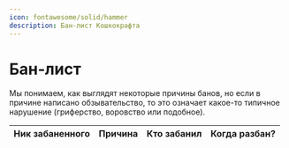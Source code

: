 ```yaml
---
icon: fontawesome/solid/hammer
description: Бан-лист Кошкокрафта
---
```


# Бан-лист

Мы понимаем, как выглядят некоторые причины банов, но если в причине написано обзывательство, то это означает какое-то типичное нарушение (гриферство, воровство или подобное).

<style>
    /* Добавляем стили для ячейки с ником */
    .player-name-cell {
        display: flex;
        align-items: center;
    }
    .player-name-cell img {
        margin-right: 10px; /* Отступ между изображением и ником */
    }
    .md-grid {
        max-width: 90rem;
    }
</style>

<table id="banned-players-table">
    <thead>
        <tr>
            <th>Ник забаненного</th>
            <th>Причина</th>
            <th>Кто забанил</th>
            <th>Когда разбан?      </th>
        </tr>
    </thead>
    <tbody>
    </tbody>
</table>

<script>
    fetch('https://api.catcraftmc.ru/banned-players.json')
        .then(response => response.json())
        .then(data => {
            const tableBody = document.querySelector('#banned-players-table tbody');

            // Сортируем данные по дате создания (от новых к старым)
            data.sort((a, b) => new Date(b.created) - new Date(a.created));

            data.forEach(player => {
                const row = document.createElement('tr');

                // Удаляем цветовые коды из текста
                const playerName = removeMinecraftColorCodes(player.name);
                const playerReason = removeMinecraftColorCodes(player.reason);
                const playerSource = removeMinecraftColorCodes(player.source);
                const playerExpires = player.expires === 'forever' ? 'Никогда' : player.expires.replace("+0000", "");

                // Ник забаненного с изображением
                const nameCell = document.createElement('td');
                nameCell.classList.add('player-name-cell'); // Добавляем класс для стилизации

                const nameImage = document.createElement('img');
                nameImage.src = `http://cravatar.eu/avatar/${playerName}/100.png`;
                nameImage.width = 50; // Размер изображения
                nameImage.height = 50;
                nameImage.style.flexShrink = '0'; // Предотвращаем сжатие изображения

                const nameText = document.createElement('span');
                nameText.textContent = playerName;

                nameCell.appendChild(nameImage);
                nameCell.appendChild(nameText);
                row.appendChild(nameCell);

                // Причина
                const reasonCell = document.createElement('td');
                reasonCell.textContent = playerReason;
                row.appendChild(reasonCell);

                // Кто забанил с изображением
                const sourceCell = document.createElement('td');
                sourceCell.classList.add('player-name-cell'); // Используем тот же класс для стилизации

                const sourceImage = document.createElement('img');
                if (playerSource === 'Всекотец') {
                    sourceImage.src = 'http://cravatar.eu/avatar/Szarkan/100.png';
                } else {
                    sourceImage.src = `http://cravatar.eu/avatar/${playerSource}/100.png`;
                }
                sourceImage.width = 50;
                sourceImage.height = 50;
                sourceImage.style.flexShrink = '0';

                const sourceText = document.createElement('span');
                sourceText.textContent = playerSource;

                sourceCell.appendChild(sourceImage);
                sourceCell.appendChild(sourceText);
                row.appendChild(sourceCell);

                // На сколько
                const expiresCell = document.createElement('td');
                expiresCell.textContent = playerExpires;
                row.appendChild(expiresCell);

                tableBody.appendChild(row);
            });
        })
        .catch(error => {
            console.error('Ошибка при получении данных:', error);
        });

    // Функция для удаления цветовых кодов Майнкрафта
    function removeMinecraftColorCodes(text) {
        return text.replace(/§[0-9A-FK-ORa-fk-or]/g, '');
    }
</script>
